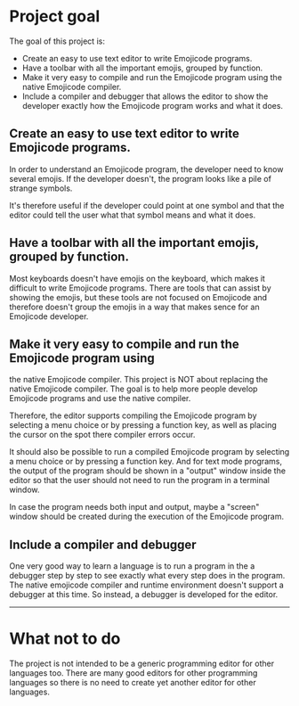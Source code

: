 # Project goal
The goal of this project is:
- Create an easy to use text editor to write Emojicode programs.
- Have a toolbar with all the important emojis, grouped by function.
- Make it very easy to compile and run the Emojicode program using
the native Emojicode compiler.
- Include a compiler and debugger that allows the editor to show the
developer exactly how the Emojicode program works and what it does.

## Create an easy to use text editor to write Emojicode programs.
In order to understand an Emojicode program, the developer need to
know several emojis. If the developer doesn't, the program looks
like a pile of strange symbols.

It's therefore useful if the developer could point at one symbol and
that the editor could tell the user what that symbol means and what
it does.

## Have a toolbar with all the important emojis, grouped by function.
Most keyboards doesn't have emojis on the keyboard, which makes it
difficult to write Emojicode programs. There are tools that can
assist by showing the emojis, but these tools are not focused on
Emojicode and therefore doesn't group the emojis in a way that makes
sence for an Emojicode developer.

## Make it very easy to compile and run the Emojicode program using
the native Emojicode compiler.
This project is NOT about replacing the native Emojicode compiler.
The goal is to help more people develop Emojicode programs and use
the native compiler.

Therefore, the editor supports compiling the Emojicode program by
selecting a menu choice or by pressing a function key, as well as
placing the cursor on the spot there compiler errors occur.

It should also be possible to run a compiled Emojicode program by
selecting a menu choice or by pressing a function key. And for
text mode programs, the output of the program should be shown in
a "output" window inside the editor so that the user should not
need to run the program in a terminal window.

In case the program needs both input and output, maybe a "screen"
window should be created during the execution of the Emojicode
program.

## Include a compiler and debugger
One very good way to learn a language is to run a program in the
a debugger step by step to see exactly what every step does in the
program. The native emojicode compiler and runtime environment
doesn't support a debugger at this time. So instead, a debugger
is developed for the editor.

***

# What not to do
The project is not intended to be a generic programming editor for
other languages too. There are many good editors for other
programming languages so there is no need to create yet another
editor for other languages.
